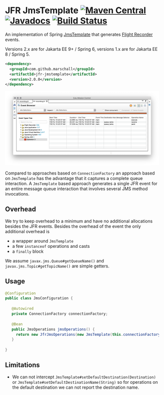 JFR JmsTemplate [![Maven Central](https://maven-badges.herokuapp.com/maven-central/com.github.marschall/jfr-jmstemplate/badge.svg)](https://maven-badges.herokuapp.com/maven-central/com.github.marschall/jfr-jmstemplate) [![Javadocs](https://www.javadoc.io/badge/com.github.marschall/jfr-jmstemplate.svg)](https://www.javadoc.io/doc/com.github.marschall/jfr-jmstemplate) [![Build Status](https://travis-ci.org/marschall/jfr-jmstemplate.svg?branch=master)](https://travis-ci.org/marschall/jfr-jmstemplate)
===============

An implementation of Spring [JmsTemplate](https://docs.spring.io/spring/docs/current/spring-framework-reference/integration.html#jms-jmstemplate) that generates [Flight Recorder](https://openjdk.java.net/jeps/328) events.

Versions 2.x are for Jakarta EE 9+ / Spring 6, versions 1.x are for Jakarta EE 8 / Spring 5.

```xml
<dependency>
  <groupId>com.github.marschall</groupId>
  <artifactId>jfr-jmstemplate</artifactId>
  <version>2.0.0</version>
</dependency>
```

![Flight Recording of a JUnit Test](https://github.com/marschall/jfr-jmstemplate/raw/master/src/main/javadoc/screenshot.png)

Compared to approaches based on `ConnectionFactory` an approach based on `JmsTemplate` has the advantage that it captures a complete queue interaction. A `JmsTemplate` based approach generates a single JFR event for an entire message queue interaction that involves several JMS method invocations.

Overhead
--------

We try to keep overhead to a minimum and have no additional allocations besides the JFR events. Besides the overhead of the event the only additional overhead is

* a wrapper around `JmsTemplate`
* a few `instanceof` operations and casts
* a `finally` block

We assume `javax.jms.Queue#getQueueName()` and `javax.jms.Topic#getTopicName()` are simple getters.

Usage
-----

```java
@Configuration
public class JmsConfiguration {

   @Autowired
   private ConnectionFactory connectionFactory;

   @Bean
   public JmsOperations jmsOperations() {
     return new JfrJmsOperations(new JmsTemplate(this.connectionFactory));
   }

}
```

Limitations
-----------

* We can not intercept `JmsTemplate#setDefaultDestination(Destination)` or `JmsTemplate#setDefaultDestinationName(String)` so for operations on the default destination we can not report the destination name.
